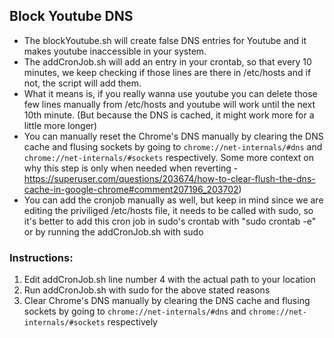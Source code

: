 ## Block Youtube DNS

- The blockYoutube.sh will create false DNS entries for Youtube and it makes youtube inaccessible in your system.  <br> 
- The addCronJob.sh will add an entry in your crontab, so that every 10 minutes, we keep checking if those lines are there in /etc/hosts and if not, the script will add them.<br>
- What it means is, if you really wanna use youtube you can delete those few lines manually from /etc/hosts and youtube will work until the next 10th minute. (But because the DNS is cached, it might work more for a little more longer) <br>
- You can manually reset the Chrome's DNS manually by clearing the DNS cache and flusing sockets by going to `chrome://net-internals/#dns` and `chrome://net-internals/#sockets` respectively. Some more context on why this step is only when needed when reverting - https://superuser.com/questions/203674/how-to-clear-flush-the-dns-cache-in-google-chrome#comment207196_203702) <br>
- You can add the cronjob manually as well, but keep in mind since we are editing the priviliged /etc/hosts file, it needs to be called with sudo, so it's better to add this cron job in sudo's crontab with "sudo crontab -e" or by running the addCronJob.sh with sudo <br>



### Instructions:

1.  Edit addCronJob.sh line number 4 with the actual path to your location
2.  Run addCronJob.sh with sudo for the above stated reasons
3.  Clear Chrome's DNS manually by clearing the DNS cache and flusing sockets by going to `chrome://net-internals/#dns` and `chrome://net-internals/#sockets` respectively
